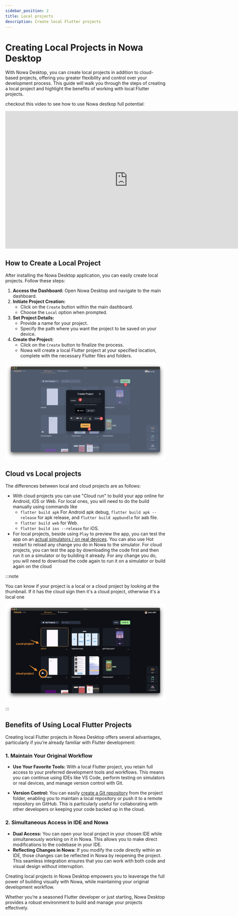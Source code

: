 ```yaml
---
sidebar_position: 2
title: Local projects
description: Create local Flutter projects 
---
```



# Creating Local Projects in Nowa Desktop

With Nowa Desktop, you can create local projects in addition to cloud-based projects, offering you greater flexibility and control over your development process. This guide will walk you through the steps of creating a local project and highlight the benefits of working with local Flutter projects.

checkout this video to see how to use Nowa destkop full potential:

<iframe width="767" height="431" src="https://www.youtube.com/embed/Iounj9Z_Q1Y" title="The best setup for building apps : Nowa Desktop version + Hot reload on an Emulator / Real Device" frameborder="0" allow="accelerometer; autoplay; clipboard-write; encrypted-media; gyroscope; picture-in-picture; web-share" referrerpolicy="strict-origin-when-cross-origin" allowfullscreen></iframe>

## How to Create a Local Project

After installing the Nowa Desktop application, you can easily create local projects. Follow these steps:

1. **Access the Dashboard:** Open Nowa Desktop and navigate to the main dashboard.
2. **Initiate Project Creation:**
   - Click on the `Create` button within the main dashboard.
   - Choose the `Local` option when prompted.
3. **Set Project Details:**
   - Provide a name for your project.
   - Specify the path where you want the project to be saved on your device.
4. **Create the Project:**
   - Click on the `Create` button to finalize the process.
   - Nowa will create a local Flutter project at your specified location, complete with the necessary Flutter files and folders.

![](./img/create-local-proj.png)


## Cloud vs Local projects
The differences between local and cloud projects are as follows:
- With cloud projects you can use "Cloud run" to build your app online for Android, iOS or Web. For local ones, you will need to do the build manually using commands like 
  - `flutter build apk` For Android apk debug, `flutter build apk --release` for apk release, and `flutter build appbundle` for aab file.
  - `flutter build web` for Web.
  - `flutter build ios --release` for iOS.
- For local projects, beside using `Play` to preview the app, you can test the app on an [actual simulators / on real devices](./simulators.md). You can also use Hot restart to reload any change you do in Nowa to the simulator. For cloud projects, you can test the app by downloading the code first and then run it on a simulator or by building it already. For any change you do, you will need to download the code again to run it on a simulator or build again on the cloud


:::note

You can know if your project is a local or a cloud project by looking at the thumbnail. If it has the cloud sign then it's a cloud project, otherwise it's a local one

![](./img/simulators/localvscloud.png)


:::
   

## Benefits of Using Local Flutter Projects

Creating local Flutter projects in Nowa Desktop offers several advantages, particularly if you’re already familiar with Flutter development:

### 1. Maintain Your Original Workflow
- **Use Your Favorite Tools:** With a local Flutter project, you retain full access to your preferred development tools and workflows. This means you can continue using IDEs like VS Code, perform testing on simulators or real devices, and manage version control with Git.

- **Version Control:** You can easily [create a Git repository](../integrations/github.md) from the project folder, enabling you to maintain a local repository or push it to a remote repository on GitHub. This is particularly useful for collaborating with other developers or keeping your code backed up in the cloud.

### 2. Simultaneous Access in IDE and Nowa
- **Dual Access:** You can open your local project in your chosen IDE while simultaneously working on it in Nowa. This allows you to make direct modifications to the codebase in your IDE.
- **Reflecting Changes in Nowa:** If you modify the code directly within an IDE, those changes can be reflected in Nowa by reopening the project. This seamless integration ensures that you can work with both code and visual design without interruption.

Creating local projects in Nowa Desktop empowers you to leaverage the full power of building visually with Nowa, while maintaining your original development workflow.

Whether you’re a seasoned Flutter developer or just starting, Nowa Desktop provides a robust environment to build and manage your projects effectively.